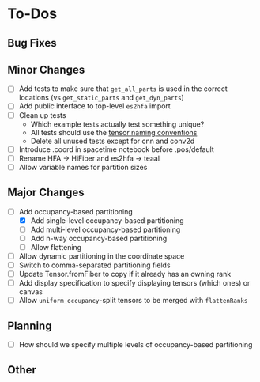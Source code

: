 # To-Dos

## Bug Fixes

## Minor Changes

- [ ] Add tests to make sure that `get_all_parts` is used in the correct locations (vs `get_static_parts` and `get_dyn_parts`)
- [ ] Add public interface to top-level `es2hfa` import
- [ ] Clean up tests
    - Which example tests actually test something unique?
    - All tests should use the [tensor naming conventions](./tensor_naming.md)
    - Delete all unused tests except for cnn and conv2d
- [ ] Introduce .coord in spacetime notebook before .pos/default
- [ ] Rename HFA -> HiFiber and es2hfa -> teaal
- [ ] Allow variable names for partition sizes

## Major Changes

- [ ] Add occupancy-based partitioning
    - [x] Add single-level occupancy-based partitioning
    - [ ] Add multi-level occupancy-based partitioning
    - [ ] Add n-way occupancy-based partitioning
    - [ ] Allow flattening
- [ ] Allow dynamic partitioning in the coordinate space
- [ ] Switch to comma-separated partitioning fields
- [ ] Update Tensor.fromFiber to copy if it already has an owning rank
- [ ] Add display specification to specify displaying tensors (which ones) or canvas
- [ ] Allow `uniform_occupancy`-split tensors to be merged with `flattenRanks`

## Planning

- [ ] How should we specify multiple levels of occupancy-based partitioning

## Other
